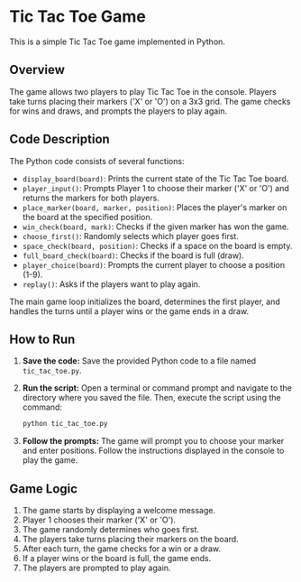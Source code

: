 # Tic Tac Toe Game

This is a simple Tic Tac Toe game implemented in Python.

## Overview

The game allows two players to play Tic Tac Toe in the console. Players take turns placing their markers ('X' or 'O') on a 3x3 grid. The game checks for wins and draws, and prompts the players to play again.

## Code Description

The Python code consists of several functions:

-   `display_board(board)`: Prints the current state of the Tic Tac Toe board.
-   `player_input()`: Prompts Player 1 to choose their marker ('X' or 'O') and returns the markers for both players.
-   `place_marker(board, marker, position)`: Places the player's marker on the board at the specified position.
-   `win_check(board, mark)`: Checks if the given marker has won the game.
-   `choose_first()`: Randomly selects which player goes first.
-   `space_check(board, position)`: Checks if a space on the board is empty.
-   `full_board_check(board)`: Checks if the board is full (draw).
-   `player_choice(board)`: Prompts the current player to choose a position (1-9).
-   `replay()`: Asks if the players want to play again.

The main game loop initializes the board, determines the first player, and handles the turns until a player wins or the game ends in a draw.

## How to Run

1.  **Save the code:** Save the provided Python code to a file named `tic_tac_toe.py`.
2.  **Run the script:** Open a terminal or command prompt and navigate to the directory where you saved the file. Then, execute the script using the command:

    ```bash
    python tic_tac_toe.py
    ```

3.  **Follow the prompts:** The game will prompt you to choose your marker and enter positions. Follow the instructions displayed in the console to play the game.

## Game Logic

1.  The game starts by displaying a welcome message.
2.  Player 1 chooses their marker ('X' or 'O').
3.  The game randomly determines who goes first.
4.  The players take turns placing their markers on the board.
5.  After each turn, the game checks for a win or a draw.
6.  If a player wins or the board is full, the game ends.
7.  The players are prompted to play again.
